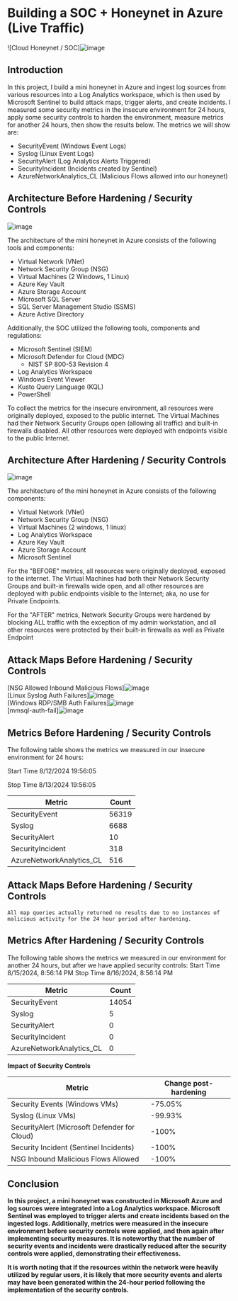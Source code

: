 # Building a SOC + Honeynet in Azure (Live Traffic)
![Cloud Honeynet / SOC]![image](https://github.com/user-attachments/assets/61342e3e-1c30-4a20-ab65-f4d879e4b3e3)

## Introduction

In this project, I build a mini honeynet in Azure and ingest log sources from various resources into a Log Analytics workspace, which is then used by Microsoft Sentinel to build attack maps, trigger alerts, and create incidents. I measured some security metrics in the insecure environment for 24 hours, apply some security controls to harden the environment, measure metrics for another 24 hours, then show the results below. The metrics we will show are:

- SecurityEvent (Windows Event Logs)
- Syslog (Linux Event Logs)
- SecurityAlert (Log Analytics Alerts Triggered)
- SecurityIncident (Incidents created by Sentinel)
- AzureNetworkAnalytics_CL (Malicious Flows allowed into our honeynet)
## Architecture Before Hardening / Security Controls
![image](https://github.com/user-attachments/assets/968adad5-3d86-4980-8b65-050ba417aaf2)

The architecture of the mini honeynet in Azure consists of the following tools and components:

- Virtual Network (VNet)
- Network Security Group (NSG)
- Virtual Machines (2 Windows, 1 Linux)
- Azure Key Vault
- Azure Storage Account
- Microsoft SQL Server
- SQL Server Management Studio (SSMS)
- Azure Active Directory

Additionally, the SOC utilized the following tools, components and regulations:

- Microsoft Sentinel (SIEM)
- Microsoft Defender for Cloud (MDC)
  - NIST SP 800-53 Revision 4
- Log Analytics Workspace
- Windows Event Viewer
- Kusto Query Language (KQL)
- PowerShell

To collect the metrics for the insecure environment, all resources were originally deployed, exposed to the public internet. The Virtual Machines had their Network Security Groups open (allowing all traffic) and built-in firewalls disabled. All other resources were deployed with endpoints visible to the public Internet.


## Architecture After Hardening / Security Controls
![image](https://github.com/user-attachments/assets/a59df3f6-f7c2-4b48-b8ea-ca75ecdae6d7)

The architecture of the mini honeynet in Azure consists of the following components:

- Virtual Network (VNet)
- Network Security Group (NSG)
- Virtual Machines (2 windows, 1 linux)
- Log Analytics Workspace
- Azure Key Vault
- Azure Storage Account
- Microsoft Sentinel

For the "BEFORE" metrics, all resources were originally deployed, exposed to the internet. The Virtual Machines had both their Network Security Groups and built-in firewalls wide open, and all other resources are deployed with public endpoints visible to the Internet; aka, no use for Private Endpoints.

For the "AFTER" metrics, Network Security Groups were hardened by blocking ALL traffic with the exception of my admin workstation, and all other resources were protected by their built-in firewalls as well as Private Endpoint

## Attack Maps Before Hardening / Security Controls
[NSG Allowed Inbound Malicious Flows]![image](https://github.com/user-attachments/assets/91046859-8270-4278-b694-f3cbc266893d)<br>
[Linux Syslog Auth Failures]![image](https://github.com/user-attachments/assets/b7d3e2e2-e548-4dc2-965d-166d210ac63a)<br>
[Windows RDP/SMB Auth Failures]![image](https://github.com/user-attachments/assets/a25dfa9d-2fac-48b6-9ab1-fd3765413114)<br>
[mmsql-auth-fail]![image](https://github.com/user-attachments/assets/de69b298-133e-4c76-97f1-ecaffe11851a)<br>

## Metrics Before Hardening / Security Controls

The following table shows the metrics we measured in our insecure environment for 24 hours:

Start Time 8/12/2024 19:56:05

Stop Time 8/13/2024 19:56:05

| Metric                   | Count
| ------------------------ | -----
| SecurityEvent            | 56319
| Syslog                   | 6688
| SecurityAlert            | 10
| SecurityIncident         | 318
| AzureNetworkAnalytics_CL | 516

## Attack Maps Before Hardening / Security Controls

```All map queries actually returned no results due to no instances of malicious activity for the 24 hour period after hardening.```

## Metrics After Hardening / Security Controls

The following table shows the metrics we measured in our environment for another 24 hours, but after we have applied security controls:
Start Time 8/15/2024, 8:56:14 PM
Stop Time	8/16/2024, 8:56:14 PM

| Metric                   | Count
| ------------------------ | -----
| SecurityEvent            | 14054
| Syslog                   | 5
| SecurityAlert            | 0
| SecurityIncident         | 0
| AzureNetworkAnalytics_CL | 0

<b> Impact of Security Controls <b/>

| Metric                     |                  Change post-hardening 
|--------------------------- | -------------------------------
|Security Events (Windows VMs)                  |	-75.05%
|Syslog (Linux VMs)	                            | -99.93%
|SecurityAlert (Microsoft Defender for Cloud)	  | -100%
|Security Incident (Sentinel Incidents)	        | -100%
|NSG Inbound Malicious Flows Allowed	          | -100%
## Conclusion

In this project, a mini honeynet was constructed in Microsoft Azure and log sources were integrated into a Log Analytics workspace. Microsoft Sentinel was employed to trigger alerts and create incidents based on the ingested logs. Additionally, metrics were measured in the insecure environment before security controls were applied, and then again after implementing security measures. It is noteworthy that the number of security events and incidents were drastically reduced after the security controls were applied, demonstrating their effectiveness.

It is worth noting that if the resources within the network were heavily utilized by regular users, it is likely that more security events and alerts may have been generated within the 24-hour period following the implementation of the security controls.
